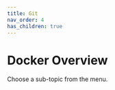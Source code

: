 ```yaml
---
title: Git
nav_order: 4
has_children: true
---
```


# Docker Overview

Choose a sub-topic from the menu.
